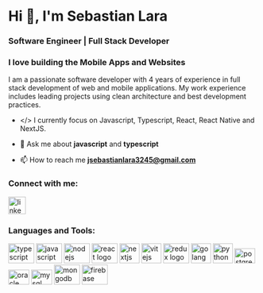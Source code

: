 <h1 align="left">Hi 👋, I'm Sebastian Lara</h1>
<h3 align="left">Software Engineer | Full Stack Developer</h3>
<h3 align="left"> I love building the Mobile Apps and Websites</h3>

I am a passionate software developer with 4 years of experience in
full stack development of web and mobile applications. My work
experience includes leading projects using clean architecture and
best development practices.

- </> I currently focus on Javascript, Typescript, React, React Native and NextJS. 

- 💬 Ask me about **javascript** and **typescript**

- 📫 How to reach me [**jsebastianlara3245@gmail.com**](mailto:jsebastianlara3245@gmail.com)

<h3 align="left">Connect with me:</h3>
<div align="left">
  <a href="https://www.linkedin.com/in/sldev/" target="_blank">
    <img src="https://img.shields.io/static/v1?message=LinkedIn&logo=linkedin&label=&color=0077B5&logoColor=white&labelColor=&style=for-the-badge" height="35" alt="linkedin logo"  />
  </a>
</div>

<h3 align="left">Languages and Tools:</h3>
<div align="left">
  <img src="https://cdn.jsdelivr.net/gh/devicons/devicon/icons/typescript/typescript-original.svg" height="40" width="52" alt="typescript logo"  />
  <img src="https://cdn.jsdelivr.net/gh/devicons/devicon/icons/javascript/javascript-original.svg" height="40" width="52" alt="javascript logo"  />
  <img src="https://cdn.jsdelivr.net/gh/devicons/devicon/icons/nodejs/nodejs-original.svg" height="40" width="52" alt="nodejs logo"  />
  <img src="https://cdn.jsdelivr.net/gh/devicons/devicon/icons/react/react-original.svg" height="40" width="52" alt="react logo"  />
  <img src="https://media.graphassets.com/VKHHNvEETYqZRkqgjybc" height="40" width="40" alt="nextjs logo"  />
  <img src="https://upload.wikimedia.org/wikipedia/commons/thumb/f/f1/Vitejs-logo.svg/1200px-Vitejs-logo.svg.png" height="40" width="40" alt="vitejs logo"  />
  <img src="https://cdn.jsdelivr.net/gh/devicons/devicon/icons/redux/redux-original.svg" height="40" width="52" alt="redux logo"  />
  <img src="https://cdn.worldvectorlogo.com/logos/golang-1.svg" height="40" width="40" alt="golang logo"  />
  <img src="https://www.svgrepo.com/show/376344/python.svg" height="40" width="40" alt="python logo"  />
  <img src="https://cdn.jsdelivr.net/gh/devicons/devicon/icons/postgresql/postgresql-original.svg" height="30" width="42" alt="postgresql logo"  />
  <img src="https://cdn4.iconfinder.com/data/icons/flat-brand-logo-2/512/oracle-512.png" height="30" width="42" alt="oracle logo"  />
  <img src="https://cdn4.iconfinder.com/data/icons/logos-3/181/MySQL-512.png" height="30" width="42" alt="mysql logo"  />
  <img src="https://cdn.jsdelivr.net/gh/devicons/devicon/icons/mongodb/mongodb-original.svg" height="40" width="52" alt="mongodb logo"  />
  <img src="https://cdn.jsdelivr.net/gh/devicons/devicon/icons/firebase/firebase-plain.svg" height="40" width="52" alt="firebase logo"  />
</div>
